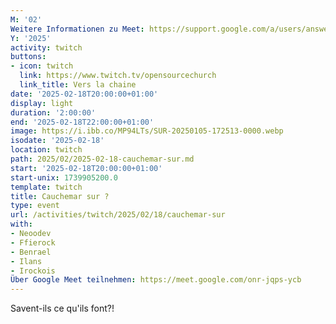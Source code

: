 ```yaml
---
M: '02'
Weitere Informationen zu Meet: https://support.google.com/a/users/answer/9282720
Y: '2025'
activity: twitch
buttons:
- icon: twitch
  link: https://www.twitch.tv/opensourcechurch
  link_title: Vers la chaine
date: '2025-02-18T20:00:00+01:00'
display: light
duration: '2:00:00'
end: '2025-02-18T22:00:00+01:00'
image: https://i.ibb.co/MP94LTs/SUR-20250105-172513-0000.webp
isodate: '2025-02-18'
location: twitch
path: 2025/02/2025-02-18-cauchemar-sur.md
start: '2025-02-18T20:00:00+01:00'
start-unix: 1739905200.0
template: twitch
title: Cauchemar sur ?
type: event
url: /activities/twitch/2025/02/18/cauchemar-sur
with:
- Neoodev
- Ffierock
- Benrael
- Ilans
- Irockois
Über Google Meet teilnehmen: https://meet.google.com/onr-jqps-ycb
---
```

Savent-ils ce qu'ils font?!